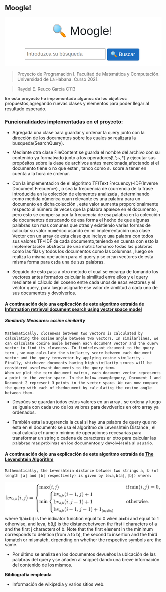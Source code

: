 ## Moogle!

![](moogle.png)

> Proyecto de Programación I. Facultad de Matemática y Computación. Universidad de La Habana. Curso 2021.

>Raydel E. Reuco García C113

En este proyecto he implementado algunos de los objetivos propuestos,agregando nuevas clases y elementos para poder llegar al resultado esperado. 

### Funcionalidades implementadas en el proyecto:

- Agregada una clase para guardar y ordenar la query junto con la dirección de los documentos sobre los cuales se realizará la busqueda(SearchQuery).

- Mediante otra clase FileContent se guarda el nombre del archivo con su contenido ya formateado junto a los operadores(!,^,~,*) y ejecutar sus propósitos sobre la clase de archivos antes mencionada,afectando si el documento tiene o no que estar , tanco como su score a tener en cuenta a la hora de ordenar.

- Con la implementacion de el algoritmo TF(Text Frecuency)-IDF(Inverse Document Frecuency) , o sea la frecuencia de ocurrencia de la frase introducida en la 
colección de elementos analizada , determinando como medida númerica cuan relevante es una palabra para un documento en dicha colección , este valor aumenta 
proporcionalmente respecto al número de veces que la palabra aparece en el documento , pero esto se compensa por la frecuencia de esa palabra en la colección de 
documentos destacando de esa forma el hecho de que algunas palabras son mas comunes que otras y existiendo varias formas de calcular su valor numérico usando en 
mi implementación una clase Vector con un array de esta clase que incluye una palabra con todos sus valores TF*IDF de cada documento,teniendo en cuenta con esto 
la implementación abstracta de una matriz tomando todas las palabras como las filas y todos los documentos como las columnas , luego se realiza la misma 
operacion para el query y se crean vectores de esta misma forma para cada una de sus palabras.

- Seguido de esto pasa a otro metodo el cual se encarga de tomando los vectores antes formados calcular la similitud entre ellos y el query mediante el cálculo del coseno entre cada unos de esos vectores y el véctor query, para luego asignarle ese valor de similitud a cada uno de sus documentos y devolverlos.

#### A continuación dejo una explicación de este algoritmo extraída de [Information retrieval document search using vector space model](https://www.datasciencecentral.com/information-retrieval-document-search-using-vector-space-model-in/)
##### Similarity Measures: cosine similarity

    Mathematically, closeness between two vectors is calculated by calculating the cosine angle between two vectors. In similarlines, we can calculate cosine angle between each document vector and the query vector to find its closeness. To findrelevant document to the query term , we may calculate the similarity score between each document vector and the query termvector by applying cosine similarity . Finally, whichever documents having high similarity scores will be considered asrelevant documents to the query term.
    When we plot the term document matrix, each document vector represents a point in the vector space. In the below examplequery, Document 1 and Document 2 represent 3 points in the vector space. We can now compare the query with each of thedocument by calculating the cosine angle between them. 


- Despúes se guardan todos estos valores en un array , se ordena y luego se iguala con cada uno de los valores para devolverlos en otro array ya ordenados.

- También esta la sugerencia la cual si hay una palabra de query que no esta en el documento se usa el algoritmo de Levenshtein Distance , el cual calcula el 
número minimo de operaciones necesarias para transformar un string o cadena de caracteres en otro para calcular las palabras mas próximas en los documentos y 
devolvérsela al usuario.

#### A continuación dejo una explicación de este algoritmo extraída de [The Levenshtein Algorithm](https://www.cuelogic.com/blog/the-levenshtein-algorithm)

    Mathematically, the Levenshtein distance between two strings a, b (of length |a| and |b| respectively) is given by leva,b(a|,|b|) where:
![](Levenshtein.webp)
        where 1(ai≠bi) is the indicator function equal to 0 when ai≠bi and equal to 1 otherwise, and leva, b(i,j) is the distancebetween the first i characters of a and the first j characters of b.
        Note that the first element in the minimum corresponds to deletion (from a to b), the second to insertion and the third tomatch or mismatch, depending on whether the respective symbols are the same.

- Por último se analiza en los documentos devueltos la ubicación de las palabras del query y se añaden al snippet dando una breve información del contenido de los mismos.


**Bibliografía empleada**
- Información de wikipedia y varios sitios web.